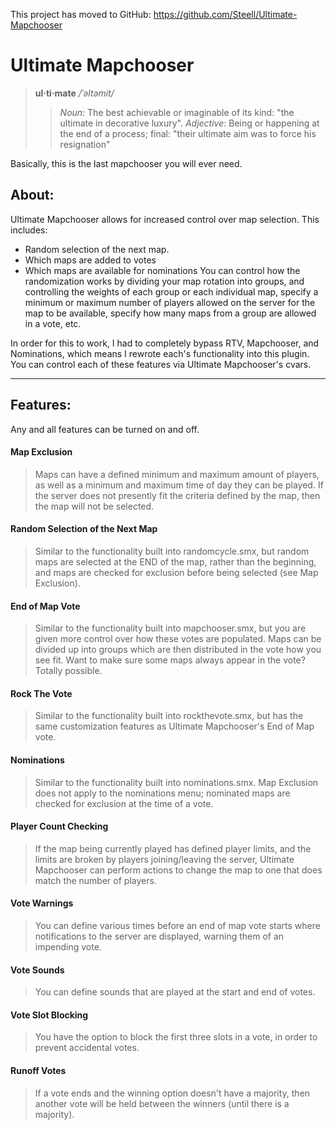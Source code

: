 This project has moved to GitHub: https://github.com/Steell/Ultimate-Mapchooser

# Ultimate Mapchooser #

> <b>ul·ti·mate</b>  _/ˈəltəmit/_
> > _Noun_: The best achievable or imaginable of its kind: "the ultimate in decorative luxury".
> > _Adjective_: Being or happening at the end of a process; final: "their ultimate aim was to force his resignation"

Basically, this is the last mapchooser you will ever need.

## About: ##
Ultimate Mapchooser allows for increased control over map selection. This includes:
  * Random selection of the next map.
  * Which maps are added to votes
  * Which maps are available for nominations
You can control how the randomization works by dividing your map rotation into groups, and controlling the weights of each group or each individual map, specify a minimum or maximum number of players allowed on the server for the map to be available, specify how many maps from a group are allowed in a vote, etc.

In order for this to work, I had to completely bypass RTV, Mapchooser, and Nominations, which means I rewrote each's functionality into this plugin. You can control each of these features via Ultimate Mapchooser's cvars.



---



## Features: ##
Any and all features can be turned on and off.

#### Map Exclusion ####

> Maps can have a defined minimum and maximum amount of players, as well as a minimum and maximum time of day they can be played. If the server does not presently fit the criteria defined by the map, then the map will not be selected.


#### Random Selection of the Next Map ####
> Similar to the functionality built into randomcycle.smx, but random maps are selected at the END of the map, rather than the beginning, and maps are checked for exclusion before being selected (see Map Exclusion).


#### End of Map Vote ####
> Similar to the functionality built into mapchooser.smx, but you are given more control over how these votes are populated. Maps can be divided up into groups which are then distributed in the vote how you see fit. Want to make sure some maps always appear in the vote? Totally possible.


#### Rock The Vote ####
> Similar to the functionality built into rockthevote.smx, but has the same customization features as Ultimate Mapchooser's End of Map vote.


#### Nominations ####
> Similar to the functionality built into nominations.smx. Map Exclusion does not apply to the nominations menu; nominated maps are checked for exclusion at the time of a vote.


#### Player Count Checking ####
> If the map being currently played has defined player limits, and the limits are broken by players joining/leaving the server, Ultimate Mapchooser can perform actions to change the map to one that does match the number of players.


#### Vote Warnings ####
> You can define various times before an end of map vote starts where notifications to the server are displayed, warning them of an impending vote.


#### Vote Sounds ####
> You can define sounds that are played at the start and end of votes.


#### Vote Slot Blocking ####
> You have the option to block the first three slots in a vote, in order to prevent accidental votes.


#### Runoff Votes ####
> If a vote ends and the winning option doesn't have a majority, then another vote will be held between the winners (until there is a majority).